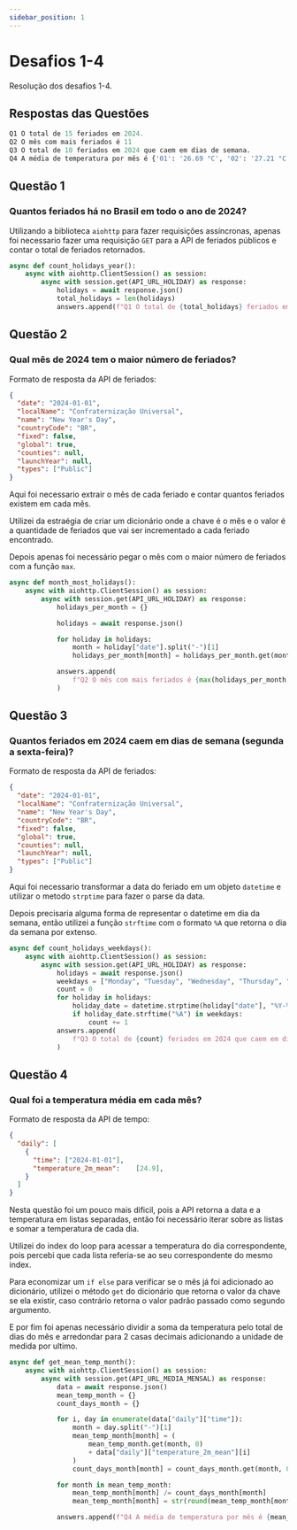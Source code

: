 ```yaml
---
sidebar_position: 1
---
```


# Desafios 1-4

Resolução dos desafios 1-4.

## Respostas das Questões

```python
Q1 O total de 15 feriados em 2024.
Q2 O mês com mais feriados é 11
Q3 O total de 10 feriados em 2024 que caem em dias de semana.
Q4 A média de temperatura por mês é {'01': '26.69 °C', '02': '27.21 °C', '03': '26.44 °C', '04': '25.15 °C', '05': '25.02 °C', '06': '22.65 °C', '07': '21.1 °C', '08': '21.2 °C'}
```

## Questão 1

### Quantos feriados há no Brasil em todo o ano de 2024?

Utilizando a biblioteca `aiohttp` para fazer requisições assíncronas, apenas foi necessario fazer uma requisição `GET` para a API de feriados públicos e contar o total de feriados retornados.

```python
async def count_holidays_year():
    async with aiohttp.ClientSession() as session:
        async with session.get(API_URL_HOLIDAY) as response:
            holidays = await response.json()
            total_holidays = len(holidays)
            answers.append(f"Q1 O total de {total_holidays} feriados em 2024.")
```

## Questão 2

### Qual mês de 2024 tem o maior número de feriados?

Formato de resposta da API de feriados:

```json
{
  "date": "2024-01-01",
  "localName": "Confraternização Universal",
  "name": "New Year's Day",
  "countryCode": "BR",
  "fixed": false,
  "global": true,
  "counties": null,
  "launchYear": null,
  "types": ["Public"]
}
```
Aqui foi necessario extrair o mês de cada feriado e contar quantos feriados existem em cada mês.

Utilizei da estraégia de criar um dicionário onde a chave é o mês e o valor é a quantidade de feriados que vai  ser incrementado a cada feriado encontrado.

Depois apenas foi necessário pegar o mês com o maior número de feriados com a função `max`.

```python
async def month_most_holidays():
    async with aiohttp.ClientSession() as session:
        async with session.get(API_URL_HOLIDAY) as response:
            holidays_per_month = {}

            holidays = await response.json()

            for holiday in holidays:
                month = holiday["date"].split("-")[1]
                holidays_per_month[month] = holidays_per_month.get(month, 0) + 1

            answers.append(
                f"Q2 O mês com mais feriados é {max(holidays_per_month, key=holidays_per_month.get)}"
            )
```

## Questão 3

### Quantos feriados em 2024 caem em dias de semana (segunda a sexta-feira)?

Formato de resposta da API de feriados:

```json
{
  "date": "2024-01-01",
  "localName": "Confraternização Universal",
  "name": "New Year's Day",
  "countryCode": "BR",
  "fixed": false,
  "global": true,
  "counties": null,
  "launchYear": null,
  "types": ["Public"]
}
```
Aqui foi necessario transformar a data do feriado em um objeto `datetime` e utilizar o metodo `strptime` para fazer o parse da data.

Depois precisaria alguma forma de representar o datetime em dia da semana, então utilizei a função `strftime` com o formato `%A` que retorna o dia da semana por extenso.

```python
async def count_holidays_weekdays():
    async with aiohttp.ClientSession() as session:
        async with session.get(API_URL_HOLIDAY) as response:
            holidays = await response.json()
            weekdays = ["Monday", "Tuesday", "Wednesday", "Thursday", "Friday"]
            count = 0
            for holiday in holidays:
                holiday_date = datetime.strptime(holiday["date"], "%Y-%m-%d")
                if holiday_date.strftime("%A") in weekdays:
                    count += 1
            answers.append(
                f"Q3 O total de {count} feriados em 2024 que caem em dias de semana."
            )
```

## Questão 4

### Qual foi a temperatura média em cada mês?

Formato de resposta da API de tempo:

```json
{
  "daily": [
    {
      "time": ["2024-01-01"],
      "temperature_2m_mean":	[24.9],
    }
  ]
}
```
Nesta questão foi um pouco mais dificil, pois a API retorna a data e a temperatura em listas separadas, então foi necessário iterar sobre as listas e somar a temperatura de cada dia.

Utilizei do index do loop para acessar a temperatura do dia correspondente, pois percebi que cada lista referia-se ao seu correspondente do mesmo index.

Para economizar um `if else` para verificar se o mês já foi adicionado ao dicionário, utilizei o método `get` do dicionário que retorna o valor da chave se ela existir, caso contrário retorna o valor padrão passado como segundo argumento.

E por fim foi apenas necessário dividir a soma da temperatura pelo total de dias do mês e arredondar para 2 casas decimais adicionando a unidade de medida por ultimo.

```python
async def get_mean_temp_month():
    async with aiohttp.ClientSession() as session:
        async with session.get(API_URL_MEDIA_MENSAL) as response:
            data = await response.json()
            mean_temp_month = {}
            count_days_month = {}

            for i, day in enumerate(data["daily"]["time"]):
                month = day.split("-")[1]
                mean_temp_month[month] = (
                    mean_temp_month.get(month, 0)
                    + data["daily"]["temperature_2m_mean"][i]
                )
                count_days_month[month] = count_days_month.get(month, 0) + 1

            for month in mean_temp_month:
                mean_temp_month[month] /= count_days_month[month]
                mean_temp_month[month] = str(round(mean_temp_month[month], 2)) + " °C"

            answers.append(f"Q4 A média de temperatura por mês é {mean_temp_month}")

```
